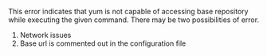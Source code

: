 This error indicates that yum is not capable of accessing base repository while executing the given command.
There may be two possibilities of error. 
1. Network issues
2. Base url is commented out in the configuration file


